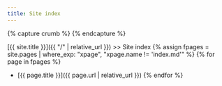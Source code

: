 ```yaml
---
title: Site index
---
```

{% capture crumb %}
{% endcapture %}

[{{ site.title }}]({{ "/" | relative_url }}) >> Site index
{% assign fpages = site.pages | where_exp: "xpage", "xpage.name != 'index.md'" %}
{% for page in fpages %}
 * [{{ page.title }}]({{ page.url | relative_url }})
{% endfor %}

